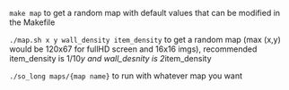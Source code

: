 `make map` to get a random map with default values that can be modified in the Makefile

`./map.sh x y wall_density item_density` to get a random map (max (x,y) would be 120x67 for fullHD screen and 16x16 imgs), recommended item_density is 1/10*y and wall_desnity is 2*item_density

`./so_long maps/{map name}` to run with whatever map you want
